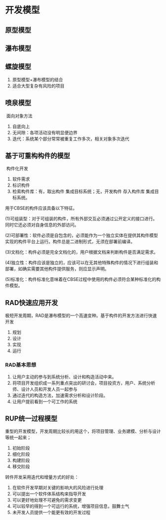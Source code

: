 # 开发模型 <!-- {docsify-ignore-all} -->



## 原型模型



## 瀑布模型



## 螺旋模型



1. 原型模型+瀑布模型的结合 
2. 适合大型复杂有风险的项目



## 喷泉模型

​    面向对象方法

1. 自底向上
2. 无间隙：各项活动没有明显便边界
3. 迭代：系统某个部分常常被重复工作多次，相关对象多次迭代



## 基于可重构构件的模型

​    构件化开发

1. 软件需求
2. 标识构件
3. 检索构件库：有，取出构件 集成目标系统；无，开发构件 存入构件库 集成目标系统。

用于CBSE的构件应该具备以下特征。

(1)可组装型：对于可组装的构件，所有外部交互必须通过公开定义的接口进行。同时它还必须对自身信息的外部访问。

(2)可部署性：软件必须是自包含的，必须能作为一个独立实体在提供其构件模型实现的构件平台上运行。构件总是二进制形式，无须在部署前编译。

(3)文档化：构件必须是完全文档化的，用户根据文档来判断构件是否满足需求。

(4)独立性：构件应该是独立的，应该可以在无其他特殊构件的情况下进行组装和部署，如确实需要其他构件提供服务，则应显示声明。

(5)标准化：构件标准化意味着在CBSE过程中使用的构件必须符合某种标准化的构件模型。

## RAD快速应用开发

​    极短开发周期，RAD是瀑布模型的一个高速变种。基于构件的开发方法进行快速开发

1. 规划
2. 设计
3. 实现
4. 运行

### RAD基本思想

1. 让用户主动的参与到系统分析、设计和构造活动中来。
2. 将项目开发组织成一系列重点突出的研讨会，项目投资方，用户、系统分析师、设计人员和开发人员一起参与
3. 通过迭代的构造方法，加速需求分析和设计阶段。
4. 让用户提前看到一个可工作的系统



## RUP统一过程模型

​    重型的开发模型，开发周期比较长的用这个，将项目管理、业务建模、分析与设计等统一起来；

1. 初始阶段
2. 细化阶段
3. 构建阶段
4. 移交阶段

转件开发采用迭代和增量方式的好处：

1. 在软件开发早期对关键的影响大的风险进行处理
2. 可以提出一个软件体系结构来指导开发
3. 可以更好地处理不可避免的需求变更
4. 可以较早的得到一个可运行的系统，增强项目信息，鼓舞士气
5. 未开发人员提供一个能更有效的开发过程